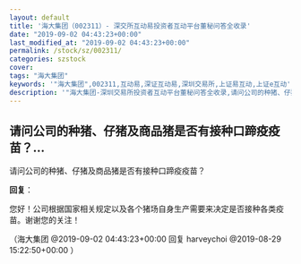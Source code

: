 ```yaml
---
layout: default
title: '海大集团（002311）- 深交所互动易投资者互动平台董秘问答全收录'
date: "2019-09-02 04:43:23+00:00"
last_modified_at: "2019-09-02 04:43:23+00:00"
permalink: /stock/sz/002311/
categories: szstock
cover: 
tags: "海大集团"
keywords: '"海大集团",002311,互动易,深证互动易,深圳交易所,上证易互动,上证e互动'
description: '"海大集团-深圳交易所投资者互动平台董秘问答全收录,请问公司的种猪、仔猪及商品猪是否有接种口蹄疫疫苗？"'
---
```


## 请问公司的种猪、仔猪及商品猪是否有接种口蹄疫疫苗？...

请问公司的种猪、仔猪及商品猪是否有接种口蹄疫疫苗？

**回复**：

您好！公司根据国家相关规定以及各个猪场自身生产需要来决定是否接种各类疫苗。谢谢您的关注！ 

（海大集团  @2019-09-02 04:43:23+00:00 回复 harveychoi  @2019-08-29 15:22:50+00:00 ）

